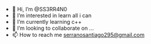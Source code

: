 - 👋 Hi, I’m @SS3RR4N0
- 👀 I’m interested in learn all i can 
- 🌱 I’m currently learning c++
- 💞️ I’m looking to collaborate on ...
- 📫 How to reach me serranosantiago295@gmail.com

<!---
SS3RR4N0/SS3RR4N0 is a ✨ special ✨ repository because its `README.md` (this file) appears on your GitHub profile.
You can click the Preview link to take a look at your changes.
--->
